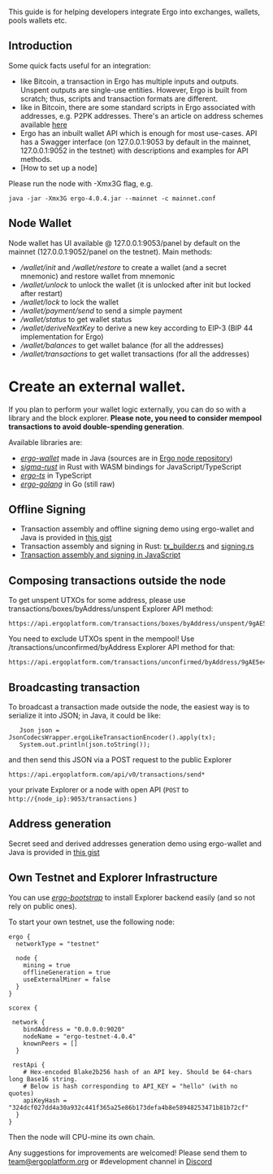 This guide is for helping developers integrate Ergo into exchanges, wallets, pools wallets etc.

Introduction
------------

Some quick facts useful for an integration:

* like Bitcoin, a transaction in Ergo has multiple inputs and outputs. Unspent outputs are single-use entities. However, Ergo is built from scratch; thus, scripts and transaction formats are different.
* like in Bitcoin, there are some standard scripts in Ergo associated with addresses, e.g. P2PK addresses. There's an article on address schemes available [here](https://ergoplatform.org/en/blog/2019_07_24_ergo_address/)
* Ergo has an inbuilt wallet API which is enough for most use-cases. API has a Swagger interface (on 127.0.0.1:9053 by default in the mainnet, 127.0.0.1:9052 in the testnet) with descriptions and examples for API methods.
* [How to set up a node]

Please run the node with -Xmx3G flag, e.g. 

```
java -jar -Xmx3G ergo-4.0.4.jar --mainnet -c mainnet.conf
```

Node Wallet
-----------

Node wallet has UI available @ 127.0.0.1:9053/panel by default on the mainnet (127.0.0.1:9052/panel on the testnet). Main methods:

* */wallet/init* and */wallet/restore* to create a wallet (and a secret mnemonic) and restore wallet from mnemonic
* */wallet/unlock* to unlock the wallet (it is unlocked after init but locked after restart)
* */wallet/lock* to lock the wallet
* */wallet/payment/send* to send a simple payment
* */wallet/status* to get wallet status
* */wallet/deriveNextKey* to derive a new key according to EIP-3 (BIP 44 implementation for Ergo)
* */wallet/balances* to get wallet balance (for all the addresses) 
* */wallet/transactions* to get wallet transactions (for all the addresses) 

Create an external wallet.
========================

If you plan to perform your wallet logic externally, you can do so with a library and the block explorer. **Please note, you need to consider mempool transactions to avoid double-spending generation**.

Available libraries are:

* [*ergo-wallet*](https://mvnrepository.com/artifact/org.ergoplatform/ergo-wallet) made in Java (sources are in [Ergo node repository](https://github.com/ergoplatform/ergo/tree/master/ergo-wallet))
* [*sigma-rust*](https://github.com/ergoplatform/sigma-rust/) in Rust with WASM bindings for JavaScript/TypeScript
* [*ergo-ts*](https://github.com/coinbarn/ergo-ts) in TypeScript
* [*ergo-golang*](https://github.com/azhiganov/ergo-golang) in Go (still raw)


Offline Signing
---------------

- Transaction assembly and offline signing demo using ergo-wallet and Java is provided in [this gist](https://gist.github.com/kushti/c040f244865a451b94df01032c7a3456 )
- Transaction assembly and signing in Rust: [tx_builder.rs](https://github.com/ergoplatform/sigma-rust/blob/d70bea875792c4e383bfdd71754338695bdb37f8/ergo-lib/src/wallet/tx_builder.rs#L552-L592) and [signing.rs](https://github.com/ergoplatform/sigma-rust/blob/d70bea875792c4e383bfdd71754338695bdb37f8/ergo-lib/src/wallet/signing.rs#L133-L161)
- [Transaction assembly and signing in JavaScript](https://github.com/ergoplatform/sigma-rust/blob/d70bea875792c4e383bfdd71754338695bdb37f8/bindings/ergo-lib-wasm/tests/test_transaction.js#L9-L69)

Composing transactions outside the node
--------------------------------------

To get unspent UTXOs for some address, please use transactions/boxes/byAddress/unspent Explorer API method: 

```
https://api.ergoplatform.com/transactions/boxes/byAddress/unspent/9gAE5e454UT5s3NB1625u1LynQYPS2XzzBEK4xumvSZdqnXT35M 
```

You need to exclude UTXOs spent in the mempool! Use /transactions/unconfirmed/byAddress Explorer API method for that:

```
https://api.ergoplatform.com/transactions/unconfirmed/byAddress/9gAE5e454UT5s3NB1625u1LynQYPS2XzzBEK4xumvSZdqnXT35M
```

Broadcasting transaction
------------------------

To broadcast a transaction made outside the node, the easiest way is to serialize it into JSON; in Java, it could be like:

```
   Json json = JsonCodecsWrapper.ergoLikeTransactionEncoder().apply(tx);
   System.out.println(json.toString());
```

and then send this JSON via a POST request to the public Explorer 
```
https://api.ergoplatform.com/api/v0/transactions/send*
```

your private Explorer or a node with open API (`POST` to `http://{node_ip}:9053/transactions` )

Address generation
------------------

Secret seed and derived addresses generation demo using ergo-wallet and Java is provided in [this gist](https://gist.github.com/kushti/70dcfa841dfb504721f09c911b0fc53d)


Own Testnet and Explorer Infrastructure
---------------------------------------

You can use [*ergo-bootstrap*](https://github.com/ergoplatform/ergo-bootstrap) to install Explorer backend easily (and so not rely on public ones). 

To start your own testnet, use the following node:

```
ergo {
  networkType = "testnet"

  node {
    mining = true
    offlineGeneration = true
    useExternalMiner = false
  }
}

scorex {

 network {
    bindAddress = "0.0.0.0:9020"
    nodeName = "ergo-testnet-4.0.4"
    knownPeers = []
  }

 restApi {
    # Hex-encoded Blake2b256 hash of an API key. Should be 64-chars long Base16 string.
    # Below is hash corresponding to API_KEY = "hello" (with no quotes)
    apiKeyHash = "324dcf027dd4a30a932c441f365a25e86b173defa4b8e58948253471b81b72cf"
  }
}
```

Then the node will CPU-mine its own chain. 

Any suggestions for improvements are welcomed! Please send them to team@ergoplatform.org or #development channel in [Discord](https://discord.gg/kj7s7nb)
